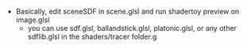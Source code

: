 - Basically, edit sceneSDF in scene.glsl and run shadertoy preview on image.glsl
  - you can use sdf.glsl, ballandstick.glsl, platonic.glsl, or any other sdflib.glsl in the shaders/tracer folder.g